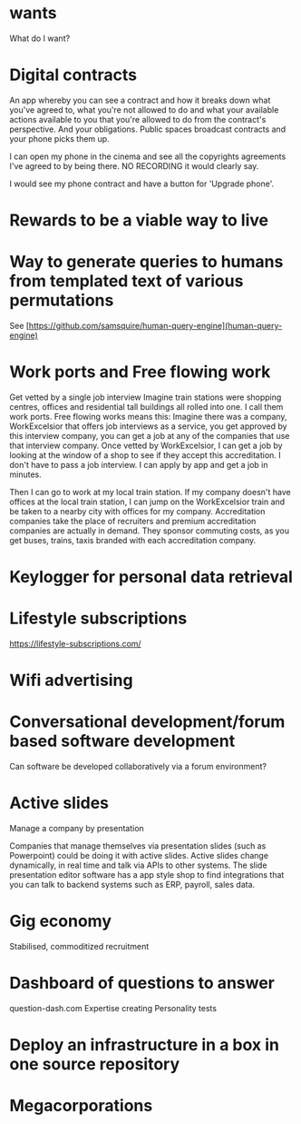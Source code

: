 # wants

What do I want?

# Digital contracts

An app whereby you can see a contract and how it breaks down what you've agreed to, what you're not allowed to do and what your available actions available to you that you're allowed to do from the contract's perspective. And your obligations.
Public spaces broadcast contracts and your phone picks them up.

I can open my phone in the cinema and see all the copyrights agreements I've agreed to by being there. NO RECORDING it would clearly say.

I would see my phone contract and have a button for 'Upgrade phone'.

# Rewards to be a viable way to live

# Way to generate queries to humans from templated text of various permutations

See [https://github.com/samsquire/human-query-engine](human-query-engine)

# Work ports and Free flowing work

Get vetted by a single job interview
Imagine train stations were shopping centres, offices and residential tall buildings all rolled into one. I call them work ports.
Free flowing works means this: Imagine there was a company, WorkExcelsior that offers job interviews as a service, you get approved by this interview company, you can get a job at any of the companies that use that interview company. Once vetted by WorkExcelsior, I can get a job by looking at the window of a shop to see if they accept this accreditation. I don't have to pass a job interview. I can apply by app and get a job in minutes.

Then I can go to work at my local train station. If my company doesn't have offices at the local train station, I can jump on the WorkExcelsior train and be taken to a nearby city with offices for my company. Accreditation companies take the place of recruiters and premium accreditation companies are actually in demand. They sponsor commuting costs, as you get buses, trains, taxis branded with each accreditation company.

# Keylogger for personal data retrieval

# Lifestyle subscriptions

https://lifestyle-subscriptions.com/

# Wifi advertising

# Conversational development/forum based software development

Can software be developed collaboratively via a forum environment?

# Active slides

Manage a company by presentation

Companies that manage themselves via presentation slides (such as Powerpoint) could be doing it with active slides. Active slides change dynamically, in real time and talk via APIs to other systems.
The slide presentation editor software has a app style shop to find integrations that you can talk to backend systems such as ERP, payroll, sales data.

# Gig economy

Stabilised, commoditized recruitment

# Dashboard of questions to answer

question-dash.com
Expertise creating
Personality tests

# Deploy an infrastructure in a box in one source repository

# Megacorporations

